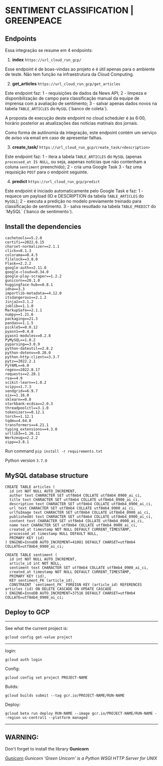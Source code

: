 # SENTIMENT CLASSIFICATION | GREENPEACE

## Endpoints

Essa integração se resume em 4 endpoints:

1. **index** `https://url_cloud_run_gcp/`

Esse endpoint é de boas-vindas ao projeto e é útil apenas para o ambiente de teste. Não tem função na infraestrutura da Cloud Computing.

2. **get_articles** `https://url_cloud_run_gcp/get_articles`

Este endpoint faz: 
1 - requisições de dados da News API; 
2 - limpeza e disponibilização de campo para classificação manual da equipe de imprensa com a avaliação de sentimento; 
3 - salvar apenas dados novos na tabela `TABLE_ARTICLES` do `MySQL` (´banco de coleta´).

A proposta de execução deste endpoint no cloud scheduler é às 6:00, horário posterior as atualizações das notícias matinais dos jornais.

Como forma de autônomia da integração, este endpoint contém um serviço de aviso via email em caso de apresentar falhas.

3. **create_task/<description>** `https://url_cloud_run_gcp/create_task/<description>`

Este endpoint faz:
1 - itera a tabela `TABLE_ARTICLES` do `MySQL` (apenas `processed_at IS NULL`, ou seja, aapenas notícias que não contenham a coluna `sentiment` preenchido);
2 - cria uma Google Task
3 - faz uma requisição `POST` para o endpoint seguinte.

4. **predict** `https://url_cloud_run_gcp/predict`

Este endpoint é iniciado automaticamente pelo Google Task e faz:
1 - requece um payload (ID e DESCRIPTION da tabela `TABLE_ARTICLES` do `MySQL`);
2 - executa a predição no modelo previamente treinado para classificação de sentimento.
3 - salva resutlado na tabela `TABLE_PREDICT` do ´MySQL´ (´banco de sentimento´).


## Install the dependencies

```
cachetools==5.2.0
certifi==2022.6.15
charset-normalizer==2.1.1
click==8.1.3
colorama==0.4.5
filelock==3.8.0
Flask==2.2.2
google-auth==2.11.0
google-cloud==0.34.0
google-play-scraper==1.2.2
gunicorn==20.1.0
huggingface-hub==0.8.1
idna==3.3
importlib-metadata==4.12.0
itsdangerous==2.1.2
Jinja2==3.1.2
joblib==1.1.0
MarkupSafe==2.1.1
numpy==1.21.6
packaging==21.3
pandas==1.1.5
pickle5==0.0.12
pyasn1==0.4.8
pyasn1-modules==0.2.8
PyMySQL==1.0.2
pyparsing==3.0.9
python-dateutil==2.8.2
python-dotenv==0.20.0
python-http-client==3.3.7
pytz==2022.2.1
PyYAML==6.0
regex==2022.8.17
requests==2.28.1
rsa==4.9
scikit-learn==1.0.2
scipy==1.7.3
sendgrid==6.9.7
six==1.16.0
sklearn==0.0
starkbank-ecdsa==2.0.3
threadpoolctl==3.1.0
tokenizers==0.12.1
torch==1.12.1
tqdm==4.64.0
transformers==4.21.1
typing_extensions==4.3.0
urllib3==1.26.11
Werkzeug==2.2.2
zipp==3.8.1
```

Run command `pip install -r requirements.txt`

Python version `3.7.0`

## MySQL database structure

```
CREATE TABLE articles (
  id int NOT NULL AUTO_INCREMENT,
  author text CHARACTER SET utf8mb4 COLLATE utf8mb4_0900_ai_ci,
  title text CHARACTER SET utf8mb4 COLLATE utf8mb4_0900_ai_ci,
  description text CHARACTER SET utf8mb4 COLLATE utf8mb4_0900_ai_ci,
  url text CHARACTER SET utf8mb4 COLLATE utf8mb4_0900_ai_ci,
  urlToImage text CHARACTER SET utf8mb4 COLLATE utf8mb4_0900_ai_ci,
  publishedAt text CHARACTER SET utf8mb4 COLLATE utf8mb4_0900_ai_ci,
  content text CHARACTER SET utf8mb4 COLLATE utf8mb4_0900_ai_ci,
  name text CHARACTER SET utf8mb4 COLLATE utf8mb4_0900_ai_ci,
  created_at timestamp NOT NULL DEFAULT CURRENT_TIMESTAMP,  
  processed_at timestamp NULL DEFAULT NULL,
  PRIMARY KEY (id)
) ENGINE=InnoDB AUTO_INCREMENT=41081 DEFAULT CHARSET=utf8mb4 COLLATE=utf8mb4_0900_ai_ci;
```

```
CREATE TABLE sentiment (
  id int NOT NULL AUTO_INCREMENT,
  article_id int NOT NULL,
  sentiment text CHARACTER SET utf8mb4 COLLATE utf8mb4_0900_ai_ci,
  created_at timestamp NOT NULL DEFAULT CURRENT_TIMESTAMP,
  PRIMARY KEY (id),
  KEY sentiment_FK (article_id),
  CONSTRAINT `sentiment_FK` FOREIGN KEY (article_id) REFERENCES articles (id) ON DELETE CASCADE ON UPDATE CASCADE
) ENGINE=InnoDB AUTO_INCREMENT=37516 DEFAULT CHARSET=utf8mb4 COLLATE=utf8mb4_0900_ai_ci;
```

## Deploy to GCP

___________

See what the current project is:

`gcloud config get-value project` 

___________

login:

`gcloud auth login`

Config:

`gcloud config set project PROJECT-NAME`

Builds:

`gcloud builds submit --tag gcr.io/PROJECT-NAME/RUN-NAME`

Deploy:

`gcloud beta run deploy RUN-NAME --image gcr.io/PROJECT-NAME/RUN-NAME --region us-central1 --platform managed`



___________



## WARNING:

Don't forget to install the library **Gunicorn**

*[Gunicorn](https://pypi.org/project/gunicorn/) Gunicorn ‘Green Unicorn’ is a Python WSGI HTTP Server for UNIX*
